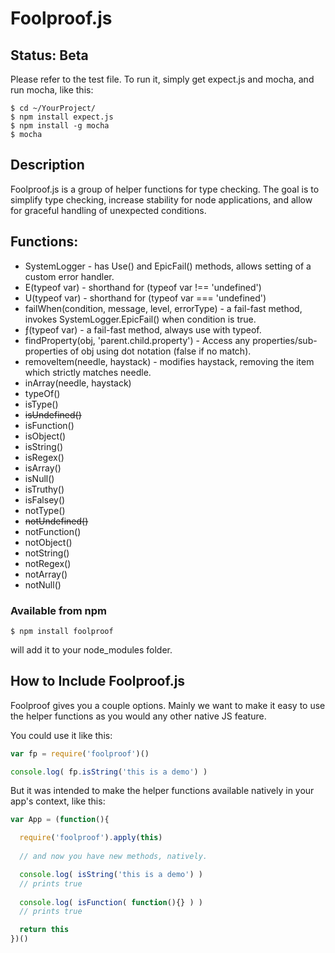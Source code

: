 Foolproof.js
==============

## Status: Beta

Please refer to the test file. To run it, simply get expect.js and mocha, and run mocha, like this:
```
$ cd ~/YourProject/
$ npm install expect.js
$ npm install -g mocha
$ mocha
```

## Description

Foolproof.js is a group of helper functions for type checking.
The goal is to simplify type checking, increase stability for
node applications, and allow for graceful handling of unexpected
conditions.

## Functions:

* SystemLogger - has Use() and EpicFail() methods, allows setting of a custom error handler.
* E(typeof var) - shorthand for (typeof var !== 'undefined')
* U(typeof var) - shorthand for (typeof var === 'undefined')
* failWhen(condition, message, level, errorType) - a fail-fast method, invokes SystemLogger.EpicFail() when condition is true.
* ƒ(typeof var) - a fail-fast method, always use with typeof.
* findProperty(obj, 'parent.child.property') - Access any properties/sub-properties of obj using dot notation (false if no match).
* removeItem(needle, haystack) - modifies haystack, removing the item which strictly matches needle.
* inArray(needle, haystack)
* typeOf()
* isType()
* ~~isUndefined()~~
* isFunction()
* isObject()
* isString()
* isRegex()
* isArray()
* isNull()
* isTruthy()
* isFalsey()
* notType()
* ~~notUndefined()~~
* notFunction()
* notObject()
* notString()
* notRegex()
* notArray()
* notNull()



### Available from npm
`$ npm install foolproof`

will add it to your node_modules folder.


How to Include Foolproof.js
-----------------------------

Foolproof gives you a couple options. Mainly we want to make it
easy to use the helper functions as you would any other native JS
feature.

You could use it like this:

```js
var fp = require('foolproof')()

console.log( fp.isString('this is a demo') )
```

But it was intended to make the helper functions available natively
in your app's context, like this:

```js
var App = (function(){

  require('foolproof').apply(this)
  
  // and now you have new methods, natively.

  console.log( isString('this is a demo') )
  // prints true
  
  console.log( isFunction( function(){} ) )
  // prints true

  return this
})()
```
